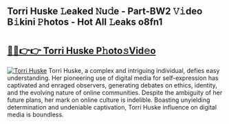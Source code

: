## Torri Huske 𝙻eaked 𝙽u𝚍e - Part-BW2 𝚅𝚒deo B𝚒kini 𝙿hotos - Hot All 𝙻eaks o8fn1

# <h2><a href="http://ld3918x.urlbe.top/?page=Torri+Huske">🔗🔗👉👉 Torri Huske P𝚑oto𝚜Vid𝚎o</a></h2>

[![Torri Huske](https://i.imgur.com/eBuTRDB.gif)](http://ld3918x.urlbe.top/?page=Torri+Huske)
Torri Huske, a complex and intriguing individual, defies easy understanding. Her pioneering use of digital media for self-expression has captivated and enraged observers, generating debates on ethics, identity, and the evolving nature of online communities. Despite the ambiguity of her future plans, her mark on online culture is indelible. Boasting unyielding determination and undeniable captivation, Torri Huske influence on digital media is boundless.
